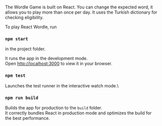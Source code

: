 The Wordle Game is built on React. 
You can change the expected word, it allows you to play more than once per day. It uses the Turkish dictionary for checking eligibility.

To play React Wordle, run 

### `npm start`

in the project folder.

It runs the app in the development mode.\
Open [http://localhost:3000](http://localhost:3000) to view it in your browser.


### `npm test`

Launches the test runner in the interactive watch mode.\
### `npm run build`

Builds the app for production to the `build` folder.\
It correctly bundles React in production mode and optimizes the build for the best performance.
